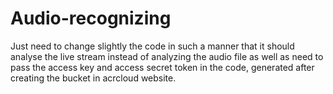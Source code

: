 # Audio-recognizing
Just need to change slightly the code in such a manner that it should analyse the live stream instead of analyzing the audio file as well as need to pass the access key and access secret token in the code, generated after creating the bucket in acrcloud website.  
